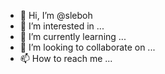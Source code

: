 - 👋 Hi, I’m @sleboh
- 👀 I’m interested in ...
- 🌱 I’m currently learning ...
- 💞️ I’m looking to collaborate on ...
- 📫 How to reach me ...

<!---
sleboh/sleboh is a ✨ special ✨ repository because its `README.md` (this file) appears on your GitHub profile.
You can click the Preview link to take a look at your changes.
--->
